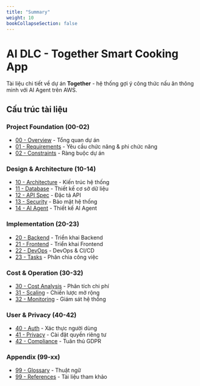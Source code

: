 ```yaml
---
title: "Summary"
weight: 10
bookCollapseSection: false
---
```


# AI DLC - Together Smart Cooking App

Tài liệu chi tiết về dự án **Together** - hệ thống gợi ý công thức nấu ăn thông minh với AI Agent trên AWS.

## Cấu trúc tài liệu

###    Project Foundation (00-02)
- [00 - Overview](00-overview) - Tổng quan dự án
- [01 - Requirements](01-requirements) - Yêu cầu chức năng & phi chức năng  
- [02 - Constraints](02-constraints) - Ràng buộc dự án

###    Design & Architecture (10-14)
- [10 - Architecture](10-architecture) - Kiến trúc hệ thống
- [11 - Database](11-database) - Thiết kế cơ sở dữ liệu
- [12 - API Spec](12-api-spec) - Đặc tả API
- [13 - Security](13-security) - Bảo mật hệ thống
- [14 - AI Agent](14-ai-agent) - Thiết kế AI Agent

###    Implementation (20-23)
- [20 - Backend](20-backend) - Triển khai Backend
- [21 - Frontend](21-frontend) - Triển khai Frontend
- [22 - DevOps](22-devops) - DevOps & CI/CD
- [23 - Tasks](23-tasks) - Phân chia công việc

###    Cost & Operation (30-32)
- [30 - Cost Analysis](30-cost-analysis) - Phân tích chi phí
- [31 - Scaling](31-scaling) - Chiến lược mở rộng
- [32 - Monitoring](32-monitoring) - Giám sát hệ thống

###    User & Privacy (40-42)
- [40 - Auth](40-auth) - Xác thực người dùng
- [41 - Privacy](41-privacy) - Cài đặt quyền riêng tư
- [42 - Compliance](42-compliance) - Tuân thủ GDPR

###    Appendix (99-xx)
- [99 - Glossary](99-glossary) - Thuật ngữ
- [99 - References](99-references) - Tài liệu tham khảo